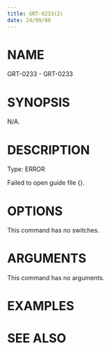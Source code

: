 ```yaml
---
title: GRT-0233(2)
date: 24/09/08
---
```


# NAME

GRT-0233 - GRT-0233

# SYNOPSIS

N/A.

# DESCRIPTION

Type: ERROR

Failed to open guide file {}.

# OPTIONS

This command has no switches.

# ARGUMENTS

This command has no arguments.

# EXAMPLES

# SEE ALSO
